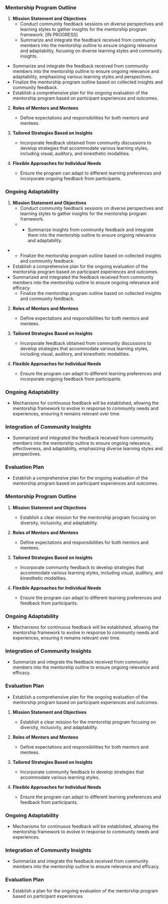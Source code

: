 

### Mentorship Program Outline

1. **Mission Statement and Objectives**
   - Conduct community feedback sessions on diverse perspectives and learning styles to gather insights for the mentorship program framework. [IN PROGRESS]
   - Summarize and integrate the feedback received from community members into the mentorship outline to ensure ongoing relevance and adaptability, focusing on diverse learning styles and community insights.
- Summarize and integrate the feedback received from community members into the mentorship outline to ensure ongoing relevance and adaptability, emphasizing various learning styles and perspectives.
- Finalize the mentorship program outline based on collected insights and community feedback.
- Establish a comprehensive plan for the ongoing evaluation of the mentorship program based on participant experiences and outcomes.

2. **Roles of Mentors and Mentees**
   - Define expectations and responsibilities for both mentors and mentees.

3. **Tailored Strategies Based on Insights**
   - Incorporate feedback obtained from community discussions to develop strategies that accommodate various learning styles, including visual, auditory, and kinesthetic modalities.

4. **Flexible Approaches for Individual Needs**
   - Ensure the program can adapt to different learning preferences and incorporate ongoing feedback from participants.

### Ongoing Adaptability

1. **Mission Statement and Objectives**
   - Conduct community feedback sessions on diverse perspectives and learning styles to gather insights for the mentorship program framework.
   - - Summarize insights from community feedback and integrate them into the mentorship outline to ensure ongoing relevance and adaptability.
- - Finalize the mentorship program outline based on collected insights and community feedback.
- Establish a comprehensive plan for the ongoing evaluation of the mentorship program based on participant experiences and outcomes.
- Summarized and integrated the feedback received from community members into the mentorship outline to ensure ongoing relevance and efficacy.
   - Finalize the mentorship program outline based on collected insights and community feedback.

2. **Roles of Mentors and Mentees**
   - Define expectations and responsibilities for both mentors and mentees.

3. **Tailored Strategies Based on Insights**
   - Incorporate feedback obtained from community discussions to develop strategies that accommodate various learning styles, including visual, auditory, and kinesthetic modalities.

4. **Flexible Approaches for Individual Needs**
   - Ensure the program can adapt to different learning preferences and incorporate ongoing feedback from participants.

### Ongoing Adaptability

- Mechanisms for continuous feedback will be established, allowing the mentorship framework to evolve in response to community needs and experiences, ensuring it remains relevant over time.

### Integration of Community Insights

- Summarized and integrated the feedback received from community members into the mentorship outline to ensure ongoing relevance, effectiveness, and adaptability, emphasizing diverse learning styles and perspectives.

### Evaluation Plan

- Establish a comprehensive plan for the ongoing evaluation of the mentorship program based on participant experiences and outcomes.

### Mentorship Program Outline

1. **Mission Statement and Objectives**
   - Establish a clear mission for the mentorship program focusing on diversity, inclusivity, and adaptability.

2. **Roles of Mentors and Mentees**
   - Define expectations and responsibilities for both mentors and mentees.

3. **Tailored Strategies Based on Insights**
   - Incorporate community feedback to develop strategies that accommodate various learning styles, including visual, auditory, and kinesthetic modalities.

4. **Flexible Approaches for Individual Needs**
   - Ensure the program can adapt to different learning preferences and feedback from participants.

### Ongoing Adaptability

- Mechanisms for continuous feedback will be established, allowing the mentorship framework to evolve in response to community needs and experiences, ensuring it remains relevant over time.

### Integration of Community Insights

- Summarize and integrate the feedback received from community members into the mentorship outline to ensure ongoing relevance and efficacy.

### Evaluation Plan

- Establish a comprehensive plan for the ongoing evaluation of the mentorship program based on participant experiences and outcomes.

1. **Mission Statement and Objectives**
   - Establish a clear mission for the mentorship program focusing on diversity, inclusivity, and adaptability.

2. **Roles of Mentors and Mentees**
   - Define expectations and responsibilities for both mentors and mentees.

3. **Tailored Strategies Based on Insights**
   - Incorporate community feedback to develop strategies that accommodate various learning styles.

4. **Flexible Approaches for Individual Needs**
   - Ensure the program can adapt to different learning preferences and feedback from participants.

### Ongoing Adaptability

- Mechanisms for continuous feedback will be established, allowing the mentorship framework to evolve in response to community needs and experiences.

### Integration of Community Insights

- Summarize and integrate the feedback received from community members into the mentorship outline to ensure relevance and efficacy.

### Evaluation Plan

- Establish a plan for the ongoing evaluation of the mentorship program based on participant experiences.